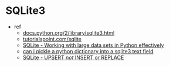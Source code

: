 SQLite3
=======
* ref
  * [docs.python.org/2/library/sqlite3.html](https://docs.python.org/2/library/sqlite3.html)
  * [tutorialspoint.com/sqlite](http://www.tutorialspoint.com/sqlite/)
  * [SQLite - Working with large data sets in Python effectively](http://sebastianraschka.com/Articles/sqlite3_database.html)
  * [can i pickle a python dictionary into a sqlite3 text field](http://stackoverflow.com/questions/198692/can-i-pickle-a-python-dictionary-into-a-sqlite3-text-field)
  * [SQLite - UPSERT *not* INSERT or REPLACE](http://stackoverflow.com/questions/418898/sqlite-upsert-not-insert-or-replace#comment8249319_4330694)
